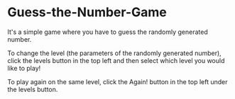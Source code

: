 # Guess-the-Number-Game

It's a simple game where you have to guess the randomly generated number.

To change the level (the parameters of the randomly generated number), click the levels button in the top left and then select which level you would like to play!

To play again on the same level, click the Again! button in the top left under the levels button.

